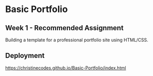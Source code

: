 # Basic Portfolio

## Week 1 - Recommended Assignment 

Building a template for a professional portfolio site using HTML/CSS. 

## Deployment
https://christinecodes.github.io/Basic-Portfolio/index.html

